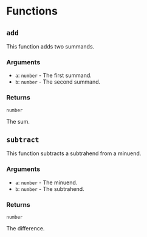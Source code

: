 # Functions

## `add`

This function adds two summands.

### Arguments

- `a`: `number` - The first summand.
- `b`: `number` - The second summand.

### Returns

`number`

The sum.

## `subtract`

This function subtracts a subtrahend from a minuend.

### Arguments

- `a`: `number` - The minuend.
- `b`: `number` - The subtrahend.

### Returns

`number`

The difference.

